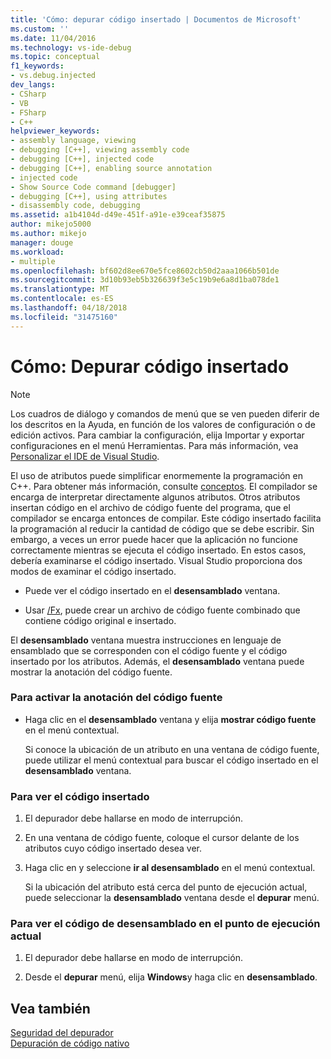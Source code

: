 ```yaml
---
title: 'Cómo: depurar código insertado | Documentos de Microsoft'
ms.custom: ''
ms.date: 11/04/2016
ms.technology: vs-ide-debug
ms.topic: conceptual
f1_keywords:
- vs.debug.injected
dev_langs:
- CSharp
- VB
- FSharp
- C++
helpviewer_keywords:
- assembly language, viewing
- debugging [C++], viewing assembly code
- debugging [C++], injected code
- debugging [C++], enabling source annotation
- injected code
- Show Source Code command [debugger]
- debugging [C++], using attributes
- disassembly code, debugging
ms.assetid: a1b4104d-d49e-451f-a91e-e39ceaf35875
author: mikejo5000
ms.author: mikejo
manager: douge
ms.workload:
- multiple
ms.openlocfilehash: bf602d8ee670e5fce8602cb50d2aaa1066b501de
ms.sourcegitcommit: 3d10b93eb5b326639f3e5c19b9e6a8d1ba078de1
ms.translationtype: MT
ms.contentlocale: es-ES
ms.lasthandoff: 04/18/2018
ms.locfileid: "31475160"
---
```

# <a name="how-to-debug-injected-code"></a>Cómo: Depurar código insertado
> [!NOTE]
>  Los cuadros de diálogo y comandos de menú que se ven pueden diferir de los descritos en la Ayuda, en función de los valores de configuración o de edición activos. Para cambiar la configuración, elija Importar y exportar configuraciones en el menú Herramientas. Para más información, vea [Personalizar el IDE de Visual Studio](../ide/personalizing-the-visual-studio-ide.md).  
  
 El uso de atributos puede simplificar enormemente la programación en C++. Para obtener más información, consulte [conceptos](/cpp/windows/attributed-programming-concepts). El compilador se encarga de interpretar directamente algunos atributos. Otros atributos insertan código en el archivo de código fuente del programa, que el compilador se encarga entonces de compilar. Este código insertado facilita la programación al reducir la cantidad de código que se debe escribir. Sin embargo, a veces un error puede hacer que la aplicación no funcione correctamente mientras se ejecuta el código insertado. En estos casos, debería examinarse el código insertado. Visual Studio proporciona dos modos de examinar el código insertado.  
  
-   Puede ver el código insertado en el **desensamblado** ventana.  
  
-   Usar [/Fx](/cpp/build/reference/fx-merge-injected-code), puede crear un archivo de código fuente combinado que contiene código original e insertado.  
  
 El **desensamblado** ventana muestra instrucciones en lenguaje de ensamblado que se corresponden con el código fuente y el código insertado por los atributos. Además, el **desensamblado** ventana puede mostrar la anotación del código fuente.  
  
### <a name="to-turn-on-source-annotation"></a>Para activar la anotación del código fuente  
  
-   Haga clic en el **desensamblado** ventana y elija **mostrar código fuente** en el menú contextual.  
  
     Si conoce la ubicación de un atributo en una ventana de código fuente, puede utilizar el menú contextual para buscar el código insertado en el **desensamblado** ventana.  
  
### <a name="to-view-injected-code"></a>Para ver el código insertado  
  
1.  El depurador debe hallarse en modo de interrupción.  
  
2.  En una ventana de código fuente, coloque el cursor delante de los atributos cuyo código insertado desea ver.  
  
3.  Haga clic en y seleccione **ir al desensamblado** en el menú contextual.  
  
     Si la ubicación del atributo está cerca del punto de ejecución actual, puede seleccionar la **desensamblado** ventana desde el **depurar** menú.  
  
### <a name="to-view-the-disassembly-code-at-the-current-execution-point"></a>Para ver el código de desensamblado en el punto de ejecución actual  
  
1.  El depurador debe hallarse en modo de interrupción.  
  
2.  Desde el **depurar** menú, elija **Windows**y haga clic en **desensamblado**.  
  
## <a name="see-also"></a>Vea también  
 [Seguridad del depurador](../debugger/debugger-security.md)   
 [Depuración de código nativo](../debugger/debugging-native-code.md)